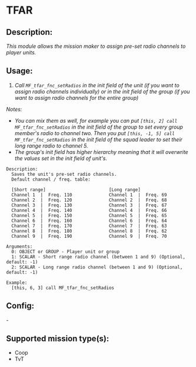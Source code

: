 # TFAR
## Description:
_This module allows the mission maker to assign pre-set radio channels to player units._

## Usage:
1. _Call `MF_tfar_fnc_setRadios` in the init field of the unit (if you want to assign radio channels individually) or in the init field of the group (if you want to assign radio channels for the entire group)_

_Notes:_
- _You can mix them as well, for example you can put `[this, 2] call MF_tfar_fnc_setRadios` in the init field of the group to set every group member's radio to channel two. Then you put `[this, -1, 5] call MF_tfar_fnc_setRadios` in the init field of the squad leader to set their long range radio to channel 5._
- _The group's init field has higher hierarchy meaning that it will overwrite the values set in the init field of unit's._
```
Description:
  Saves the unit's pre-set radio channels.
  Default channel / freq. table:

  [Short range]                        [Long range]
  Channel 1  |  Freq. 110              Channel 1  |  Freq. 69
  Channel 2  |  Freq. 120              Channel 2  |  Freq. 68
  Channel 3  |  Freq. 130              Channel 3  |  Freq. 67
  Channel 4  |  Freq. 140              Channel 4  |  Freq. 66
  Channel 5  |  Freq. 150              Channel 5  |  Freq. 65
  Channel 6  |  Freq. 160              Channel 6  |  Freq. 64
  Channel 7  |  Freq. 170              Channel 7  |  Freq. 63
  Channel 8  |  Freq. 180              Channel 8  |  Freq. 62
  Channel 9  |  Freq. 190              Channel 9  |  Freq. 70

Arguments:
  0: OBJECT or GROUP - Player unit or group
  1: SCALAR - Short range radio channel (between 1 and 9) (Optional, default: -1)
  2: SCALAR - Long range radio channel (between 1 and 9) (Optional, default: -1)

Example:
  [this, 6, 3] call MF_tfar_fnc_setRadios
```

## Config:
\-

## Supported mission type(s):
- Coop
- TvT